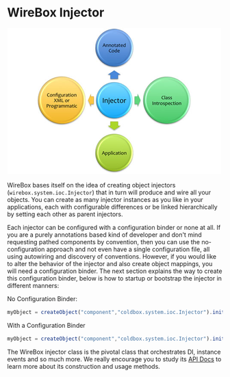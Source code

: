 # WireBox Injector

<img src="../images/injector_DIUniverse.jpg">

WireBox bases itself on the idea of creating object injectors (`wirebox.system.ioc.Injector`) that in turn will produce and wire all your objects. You can create as many injector instances as you like in your applications, each with configurable differences or be linked hierarchically by setting each other as parent injectors. 

Each injector can be configured with a configuration binder or none at all. If you are a purely annotations based kind of developer and don't mind requesting pathed components by convention, then you can use the no-configuration approach and not even have a single configuration file, all using autowiring and discovery of conventions. However, if you would like to alter the behavior of the injector and also create object mappings, you will need a configuration binder. The next section explains the way to create this configuration binder, below is how to startup or bootstrap the injector in different manners:

No Configuration Binder:

```javascript
myObject = createObject("component","coldbox.system.ioc.Injector").init().getInstance("my.object");
```

With a Configuration Binder
```javascript
myObject = createObject("component","coldbox.system.ioc.Injector").init("myBinderPath").getInstance("CoolObject");
```
The WireBox injector class is the pivotal class that orchestrates DI, instance events and so much more. We really encourage you to study its [API Docs](http://www.coldbox.org/api) to learn more about its construction and usage methods.




